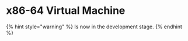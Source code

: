# x86-64 Virtual Machine

{% hint style="warning" %}
Is now in the development stage.
{% endhint %}
